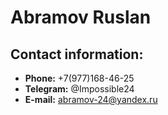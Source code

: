 # Abramov Ruslan
## Contact information:
 * **Phone:** +7(977)168-46-25
 * **Telegram:** @Impossible24
 * **E-mail:** abramov-24@yandex.ru